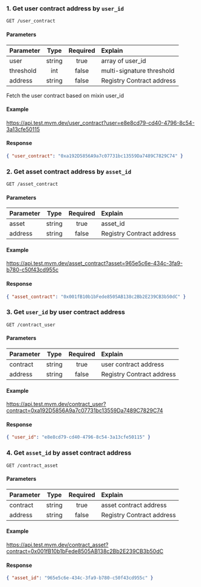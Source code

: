 ### 1. Get user contract address by `user_id`

`GET /user_contract`

#### Parameters

| Parameter |  Type  | Required | Explain                   |
|:----------|:------:|:--------:|:--------------------------|
| user      | string |   true   | array of user_id          |
| threshold |  int   |  false   | multi-signature threshold |
| address   | string |  false   | Registry Contract address |

Fetch the user contract based on mixin user_id

#### Example

<https://api.test.mvm.dev/user_contract?user=e8e8cd79-cd40-4796-8c54-3a13cfe50115>

#### Response

```json
{ "user_contract": "0xa192D5856A9a7c07731bc13559Da7489C7829C74" }
```

### 2. Get asset contract address by `asset_id`

`GET /asset_contract`

#### Parameters

| Parameter |  Type  | Required | Explain                   |
|:----------|:------:|:--------:|:--------------------------|
| asset     | string |   true   | asset_id                  |
| address   | string |  false   | Registry Contract address |

#### Example

<https://api.test.mvm.dev/asset_contract?asset=965e5c6e-434c-3fa9-b780-c50f43cd955c>

#### Response

```json
{ "asset_contract": "0x001fB10b1bFede8505AB138c2Bb2E239CB3b50dC" }
```

### 3. Get `user_id` by user contract address

`GET /contract_user`

#### Parameters

| Parameter |  Type  | Required | Explain                   |
|:----------|:------:|:--------:|:--------------------------|
| contract  | string |   true   | user contract address     |
| address   | string |  false   | Registry Contract address |

#### Example

<https://api.test.mvm.dev/contract_user?contract=0xa192D5856A9a7c07731bc13559Da7489C7829C74>

#### Response

```json
{ "user_id": "e8e8cd79-cd40-4796-8c54-3a13cfe50115" }
```

### 4. Get `asset_id` by asset contract address

`GET /contract_asset`

#### Parameters

| Parameter |  Type  | Required | Explain                   |
|:----------|:------:|:--------:|:--------------------------|
| contract  | string |   true   | asset contract address    |
| address   | string |  false   | Registry Contract address |

#### Example

<https://api.test.mvm.dev/contract_asset?contract=0x001fB10b1bFede8505AB138c2Bb2E239CB3b50dC>

#### Response

```json
{ "asset_id": "965e5c6e-434c-3fa9-b780-c50f43cd955c" }
```
